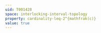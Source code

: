 ```yaml
---
uid: T001428
space: interlocking-interval-topology
property: cardinality-leq-2^{mathfrak(c)}
value: true
---
```

